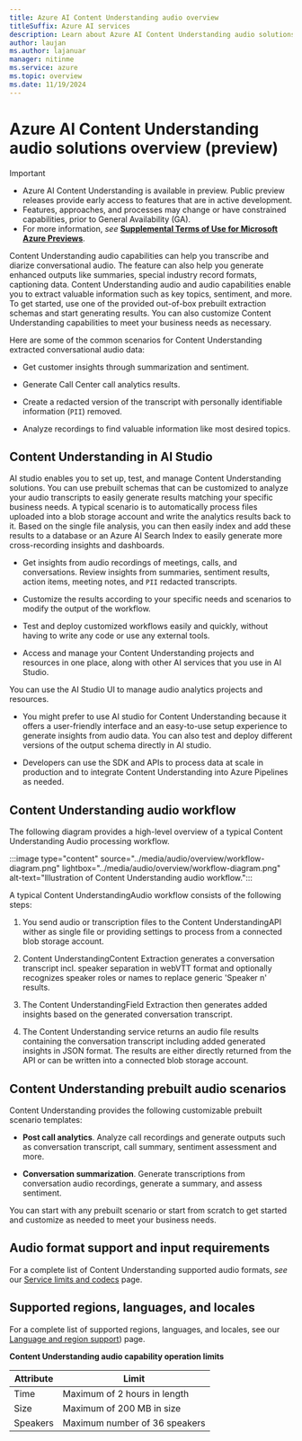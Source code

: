 ```yaml
---
title: Azure AI Content Understanding audio overview
titleSuffix: Azure AI services
description: Learn about Azure AI Content Understanding audio solutions
author: laujan
ms.author: lajanuar
manager: nitinme
ms.service: azure
ms.topic: overview
ms.date: 11/19/2024
---
```



# Azure AI Content Understanding audio solutions overview (preview)

> [!IMPORTANT]
>
> * Azure AI Content Understanding is available in preview. Public preview releases provide early access to features that are in active development.
> * Features, approaches, and processes may change or have constrained capabilities, prior to General Availability (GA).
> * For more information, *see* [**Supplemental Terms of Use for Microsoft Azure Previews**](https://azure.microsoft.com/support/legal/preview-supplemental-terms).

Content Understanding audio capabilities can help you transcribe and diarize conversational audio. The feature can also help you generate enhanced outputs like summaries, special industry record formats, captioning data. Content Understanding audio and audio capabilities enable you to extract valuable information such as key topics, sentiment, and more. To get started, use one of the provided out-of-box prebuilt extraction schemas and start generating results. You can also customize Content Understanding capabilities to meet your business needs as necessary.

Here are some of the common scenarios for Content Understanding extracted conversational audio data:

* Get customer insights through summarization and sentiment.

* Generate Call Center call analytics results.

* Create a redacted version of the transcript with personally identifiable information (`PII`) removed.

* Analyze recordings to find valuable information like most desired topics.

## Content Understanding in AI Studio

AI studio enables you to set up, test, and manage Content Understanding solutions. You can use prebuilt schemas that can be customized to analyze your audio transcripts to easily generate results matching your specific business needs. A typical scenario is to automatically process files uploaded into a blob storage account and write the analytics results back to it. Based on the single file analysis, you can then easily index and add these results to a database or an Azure AI Search Index to easily generate more cross-recording insights and dashboards.

* Get insights from audio recordings of meetings, calls, and conversations. Review insights from summaries, sentiment results, action items, meeting notes, and `PII` redacted transcripts.

* Customize the results according to your specific needs and scenarios to modify the output of the workflow.

* Test and deploy customized workflows easily and quickly, without having to write any code or use any external tools.

* Access and manage your Content Understanding projects and resources in one place, along with other AI services that you use in AI Studio.

 You can use the AI Studio UI to manage audio analytics projects and resources.

* You might prefer to use AI studio for Content Understanding because it offers a user-friendly interface and an easy-to-use setup experience to generate insights from audio data. You can also test and deploy different versions of the output schema directly in AI studio.

* Developers can use the SDK and APIs to process data at scale in production and to integrate Content Understanding into Azure Pipelines as needed.

## Content Understanding audio workflow

The following diagram provides a high-level overview of a typical Content Understanding Audio processing workflow.

  :::image type="content" source="../media/audio/overview/workflow-diagram.png" lightbox="../media/audio/overview/workflow-diagram.png" alt-text="Illustration of Content Understanding audio workflow.":::

A typical Content UnderstandingAudio workflow consists of the following steps:

1. You send audio or transcription files to the Content UnderstandingAPI wither as single file or providing settings to process from a connected blob storage account.

1. Content UnderstandingContent Extraction generates a conversation transcript incl. speaker separation in webVTT format and optionally recognizes speaker roles or names to replace generic 'Speaker n' results.

1. The Content UnderstandingField Extraction then generates added insights based on the generated conversation transcript.

1. The Content Understanding service returns an audio file results containing the conversation transcript including added generated insights in JSON format. The results are either directly returned from the API or can be written into a connected blob storage account.

## Content Understanding prebuilt audio scenarios

Content Understanding provides the following customizable prebuilt scenario templates:

* **Post call analytics**. Analyze call recordings and generate outputs such as conversation transcript, call summary, sentiment assessment and more.

* **Conversation summarization**. Generate transcriptions from conversation audio recordings, generate a summary, and assess sentiment.

 You can start with any prebuilt scenario or start from scratch to get started and customize as needed to meet your business needs.

## Audio format support and input requirements

For a complete list of  Content Understanding supported audio formats, *see* our [Service limits and codecs](../service-limits.md) page.

## Supported regions, languages, and locales

For a complete list of supported regions, languages, and locales, see our [Language and region support](../language-region-support.md)) page.


**Content Understanding audio capability operation limits**

|Attribute|Limit|
|-----|-----|
|Time|Maximum of 2 hours in length|
|Size|Maximum of 200 MB in size|
|Speakers|Maximum number of 36 speakers|



